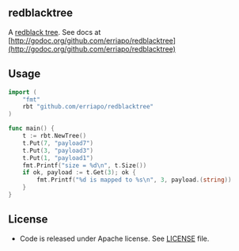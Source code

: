 ## redblacktree

A [redblack tree](http://en.wikipedia.org/wiki/Red%E2%80%93black_tree). See docs at [http://godoc.org/github.com/erriapo/redblacktree](http://godoc.org/github.com/erriapo/redblacktree)

## Usage

```go
import (
    "fmt"
    rbt "github.com/erriapo/redblacktree"
)

func main() {
    t := rbt.NewTree()
    t.Put(7, "payload7")
    t.Put(3, "payload3")
    t.Put(1, "payload1")
    fmt.Printf("size = %d\n", t.Size())
    if ok, payload := t.Get(3); ok {
        fmt.Printf("%d is mapped to %s\n", 3, payload.(string))
    }
}
```

## License

* Code is released under Apache license. See [LICENSE][license] file.

[license]: https://github.com/erriapo/redblacktree/blob/master/LICENSE
